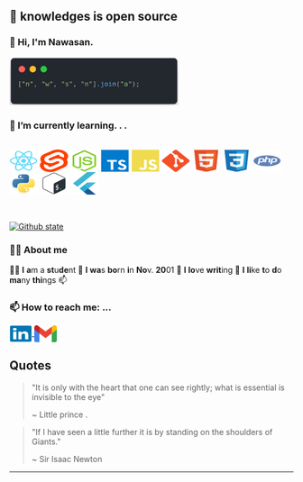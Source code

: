 ## 💭 knowledges is open source
### 👋 Hi, I'm Nawasan.

<img width="300" src="https://raw.githubusercontent.com/Arikato111/Arikato111/main/images/code.png">

### 🌱 I’m currently learning. . .

<div style="display: inline_block"><br>
  <img align="center" alt="React" height="40" width="50" src="https://raw.githubusercontent.com/Arikato111/Arikato111/main/icons/react-original.svg">
  <img align="center" alt="Svelte" height="40" width="50" src="https://raw.githubusercontent.com/Arikato111/Arikato111/main/icons/svelte-original.svg">
  <img align="center" alt="Nodejs" height="40" width="50" src="https://raw.githubusercontent.com/Arikato111/Arikato111/main/icons/nodejs-plain.svg">
  <img align="center" alt="Ts" height="40" width="50" src="https://raw.githubusercontent.com/Arikato111/Arikato111/main/icons/typescript-original.svg">
  <img align="center" alt="Js" height="40" width="50" src="https://raw.githubusercontent.com/Arikato111/Arikato111/main/icons/javascript-plain.svg">
  <img align="center" alt="Git" height="40" width="50" src="https://raw.githubusercontent.com/Arikato111/Arikato111/main/icons/git-original.svg">
  <img align="center" alt="HTML5" height="40" width="50" src="https://raw.githubusercontent.com/Arikato111/Arikato111/main/icons/html5-original.svg">
  <img align="center" alt="CSS3" height="40" width="50" src="https://raw.githubusercontent.com/Arikato111/Arikato111/main/icons/css3-original.svg">
  <img align="center" alt="PHP" height="40" width="50" src="https://raw.githubusercontent.com/Arikato111/Arikato111/main/icons/php-plain.svg">
  <img align="center" alt="Python" height="40" width="50" src="https://raw.githubusercontent.com/Arikato111/Arikato111/main/icons/python-original.svg">
  <img align="center" alt="bash" height="40" width="50" src="https://raw.githubusercontent.com/Arikato111/Arikato111/main/icons/bash-original.svg">
  <img align="center" alt="Flutter" height="40" width="50" src="https://raw.githubusercontent.com/Arikato111/Arikato111/main/icons/flutter-original.svg">

</div>
<br>
<br>

[![Github state](https://github-readme-stats.vercel.app/api/top-langs/?username=Arikato111&layout=compact&custom_title=Languages)](https://github.com/Arikato111)


### 🧑‍💻 About me
  
🧑‍🎓 **I**  **a**m a **st**u**de**nt 🎂 **I**  **wa**s **bo**rn **i**n **No**v. **20**01 📖 **I**  **lo**ve **writ**ing 📝 **I** **li**ke **t**o **d**o **ma**ny **thi**ngs 📫

### 📫 How to reach me: ...

<div>
<a href="https://www.linkedin.com/in/nawasan-wisitsingkhon-183680239/">
<img align="center" width="40" height="30" alt="linkin" src="https://raw.githubusercontent.com/Arikato111/Arikato111/main/icons/linkedin-original.svg">
</a>
<a href="mailto: arikato110011@gmail.com">
<img align="center" width="40" height="30" alt="gmail" src="https://raw.githubusercontent.com/Arikato111/Arikato111/main/icons/gmail.svg">
</a>
</div>

## Quotes
>"It is only with the heart that one can see rightly; what is essential is invisible to the eye"
>
> ~ Little prince .
 
 >"If I have seen a little further it is by standing on the shoulders of Giants."
>
> ~ Sir Isaac Newton
 
---


<!--

**Arikato111/Arikato111** is a ✨ _special_ ✨ repository because its `README.md` (this file) appears on your GitHub profile.

  

Here are some ideas to get you started:

  

- 🔭 I’m currently working on ...

- 🌱 I’m currently learning ...

- 👯 I’m looking to collaborate on ...

- 🤔 I’m looking for help with ...

- 💬 Ask me about ...

- 📫 How to reach me: ...

- 😄 Pronouns: ...

- ⚡ Fun fact: ...

-->
